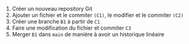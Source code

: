 1. Créer un nouveau repository Git
2. Ajouter un fichier et le commiter `(C1)`, le modifier et le commiter `(C2)`
3. Créer une branche `B1` à partir de `C1`
4. Faire une modification du fichier et commiter `C3`
5. Merger `B1` dans `main` de manière à avoir un historique linéaire
